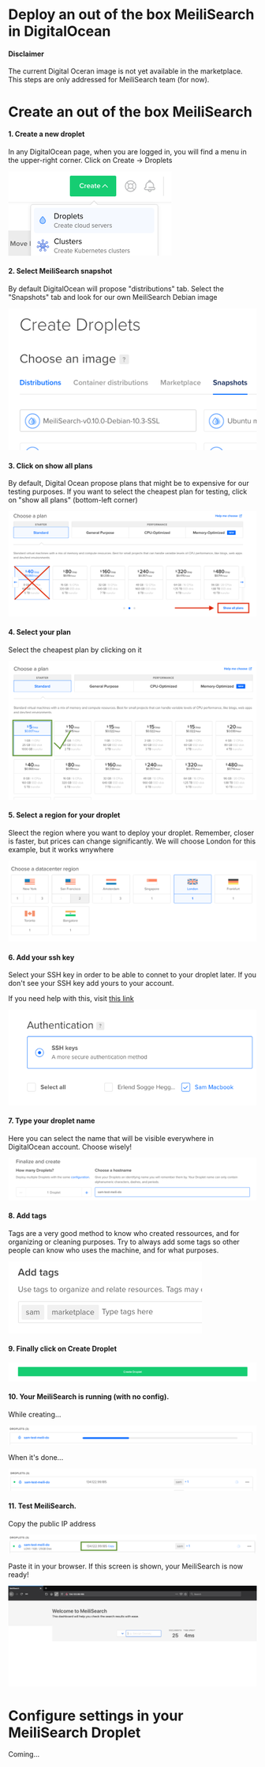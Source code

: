 # Deploy an out of the box MeiliSearch in DigitalOcean

#### Disclaimer

The current Digital Oceran image is not yet available in the marketplace.  
This steps are only addressed for MeiliSearch team (for now).  

# Create an out of the box MeiliSearch

#### 1. Create a new droplet

In any DigitalOcean page, when you are logged in, you will find a menu in the upper-right corner. Click on Create -> Droplets

![alt text](./doc/img/01.create.png "Create droplet")  

#### 2. Select MeiliSearch snapshot

By default DigitalOcean will propose "distributions" tab. Select the "Snapshots" tab and look for our own MeiliSearch Debian image

![alt text](./doc/img/02.snapshot.png "Snapshot")  

#### 3. Click on show all plans

By default, Digital Ocean propose plans that might be to expensive for our testing purposes. If you want to select the cheapest plan for testing, click on "show all plans" (bottom-left corner)

![alt text](./doc/img/03.show-plans.png "Show all plans")  

#### 4. Select your plan

Select the cheapest plan by clicking on it

![alt text](./doc/img/04.select-plan.png "Select plan")  

#### 5. Select a region for your droplet

Sleect the region where you want to deploy your droplet. Remember, closer is faster, but prices can change significantly. We will choose London for this example, but it works wnywhere

![alt text](./doc/img/05.select-region.png "Select region")  

#### 6. Add your ssh key

Select your SSH key in order to be able to connet to your droplet later. If you don't see your SSH key add yours to your account.  

If you need help with this, visit [this link](https://www.digitalocean.com/docs/droplets/how-to/add-ssh-keys/to-account/)

![alt text](./doc/img/06.add-ssh-key.png "Add ssh key")  

#### 7. Type your droplet name

Here you can select the name that will be visible everywhere in DigitalOcean account. Choose wisely!

![alt text](./doc/img/07.droplet-name.png "Droplet name")  

#### 8. Add tags

Tags are a very good method to know who created ressources, and for organizing or cleaning purposes. Try to always add some tags so other people can know who uses the machine, and for what purposes.

![alt text](./doc/img/08.add-tags.png "Add tags")  

#### 9. Finally click on Create Droplet

![alt text](./doc/img/09.create-droplet.png "Create droplet")  

#### 10. Your MeiliSearch is running (with no config).  

 While creating...  

![alt text](./doc/img/10.creating.png "Creating") 

When it's done...  

![alt text](./doc/img/10.created-ip.png "Created") 

#### 11. Test MeiliSearch.

Copy the public IP address

![alt text](./doc/img/11.copy-ip.png "Copy IP")  

Paste it in your browser. If this screen is shown, your MeiliSearch is now ready!

![alt text](./doc/img/11.test-meili.png "Test MeiliSearch")  


# Configure settings in your MeiliSearch Droplet

Coming...